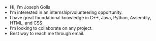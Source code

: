 - Hi, I’m Joseph Golla
- I’m interested in an internship/volunteering opportunity. 
- I have great foundational knowledge in C++, Java, Python, Assembly, HTML, and CSS
- I’m looking to collaborate on any project. 
- Best way to reach me through email. 
